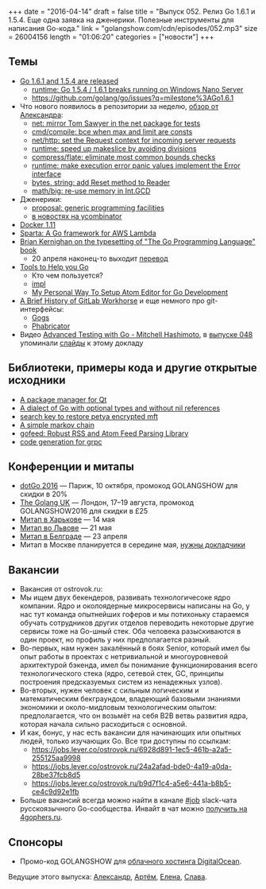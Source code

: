 +++
date = "2016-04-14"
draft = false
title = "Выпуск 052. Релиз Go 1.6.1 и 1.5.4. Еще одна заявка на дженерики. Полезные инструменты для написания Go-кода."
link = "golangshow.com/cdn/episodes/052.mp3"
size = 26004156
length = "01:06:20"
categories = ["новости"]
+++

## Темы
- [Go 1.6.1 and 1.5.4 are released](https://groups.google.com/forum/#!msg/golang-announce/9eqIHqaWvck/kXsfO0ogLAAJ)
  - [runtime: Go 1.5.4 / 1.6.1 breaks running on Windows Nano Server](https://github.com/golang/go/issues/15286)
  - https://github.com/golang/go/issues?q=milestone%3AGo1.6.1
- Что нового появилось в репозитории за неделю, [обзор от Александра](https://github.com/LK4D4/report/blob/master/reports/golang-apr14.txt):
  - [net: mirror Tom Sawyer in the net package for tests](https://github.com/golang/go/commit/f6db855d5595e170bfc70d90f1eaa26034d2e191)
  - [cmd/compile: bce when max and limit are consts](https://github.com/golang/go/commit/6c6089b3fdba9eb0cff863a03074dbac47c92f63)
  - [net/http: set the Request context for incoming server requests](https://github.com/golang/go/commit/1faa8869c6c72f055cdaa2b547964830909c96c6)
  - [runtime: speed up makeslice by avoiding divisions](https://github.com/golang/go/commit/ad7448fe982d83de15deec9c55c56d0cd9261c6c)
  - [compress/flate: eliminate most common bounds checks](https://github.com/golang/go/commit/f20b1809f213c662932106a68c76ea3545eab1ee)
  - [runtime: make execution error panic values implement the Error interface](https://github.com/golang/go/commit/e4f1d9cf2e948eb0f0bb91d7c253ab61dfff3a59)
  - [bytes, string: add Reset method to Reader](https://github.com/golang/go/commit/e88f89028a55acf9c8b76b7f6ca284c3f9eb4cbd)
  - [math/big: re-use memory in Int.GCD](https://github.com/golang/go/commit/187afdebef7953295189d4531e7dccdc0cb64500)
- Дженерики:
  - [proposal: generic programming facilities](https://github.com/golang/go/issues/15292)
  - [в новостях на ycombinator](https://news.ycombinator.com/item?id=11494181)
- [Docker 1.11](https://github.com/docker/docker/releases/tag/v1.11.0)
- [Sparta: A Go framework for AWS Lambda](https://medium.com/@mweagle/a-go-framework-for-aws-lambda-ab14f0c42cb)
- [Brian Kernighan on the typesetting of "The Go Programming Language" book](https://rkrishnan.org/posts/2016-03-07-how-is-gopl-typeset.html)
  - 20 апреля наконец-то выходит [перевод](http://www.williamspublishing.com/Books/978-5-8459-2051-5.html)
- [Tools to Help you Go](https://serifandsemaphore.io/tools-to-help-you-go-d6f782055ce7#.8hbqsjv2p)
  - Кто чем пользуется?
  - [impl](https://github.com/josharian/impl)
  - [My Personal Way To Setup Atom Editor for Go Development](http://swe-kb.nabuden.com/2016/04/12/my-personal-way-to-setup-atom-editor-for-go-development/)
- [A Brief History of GitLab Workhorse](https://about.gitlab.com/2016/04/12/a-brief-history-of-gitlab-workhorse/) и еще немного про git-интерфейсы:
  - [Gogs](https://gogs.io)
  - [Phabricator](http://phabricator.org)
- Видео [Advanced Testing with Go - Mitchell Hashimoto](https://www.youtube.com/watch?v=yszygk1cpEc), в [выпуске 048](http://golangshow.com/episode/2016/03-18-048/) упоминали [слайды](https://speakerdeck.com/mitchellh/advanced-testing-with-go) к этому докладу

## Библиотеки, примеры кода и другие открытые исходники
- [A package manager for Qt](https://github.com/Cutehacks/qpm)
- [A dialect of Go with optional types and without nil references](https://github.com/tcard/sgo)
- [search key to restore petya encrypted mft](https://github.com/leo-stone/hack-petya)
- [A simple markov chain](https://github.com/kris-s/learn/blob/master/markov.go)
- [gofeed: Robust RSS and Atom Feed Parsing Library](https://github.com/mmcdole/gofeed)
- [code generation for grpc](https://github.com/gogo/protobuf/tree/master/vanity)

## Конференции и митапы
- [dotGo 2016](http://www.dotgo.eu) — Париж, 10 октября, промокод GOLANGSHOW для скидки в 20%
- [The Golang UK](http://golanguk.com) — Лондон, 17–19 августа, промокод GOLANGSHOW2016 для скидки в £25
- [Митап в Харькове](http://www.meetup.com/Kharkiv-Go-DevOps-Meetup/events/230286553/) — 14 мая
- [Митап во Львове](http://www.meetup.com/Lviv-Golang-Group/events/230225272/) — 21 мая
- [Митап в Белграде](http://www.meetup.com/GolangBelgrade/events/230165524/) — 23 апреля
- Митап в Москве планируется в середине мая, [нужны докладчики](https://groups.google.com/forum/#!topic/golang-ru/0LsVwsjvPUo)

## Вакансии
-  Вакансия от ostrovok.ru:
  - Мы ищем двух бекендеров, развивать технологичесоке ядро компании. Ядро и
околоядерные микросервисы написаны на Go, у нас тут команда опытнейших
гоферов и мы потихоньку стараемся обучать сотрудников других отделов переводить
некоторые другие сервисы тоже на Go-шный стек. Оба человека разыскиваются
в один проект, но профиль у них предполагается разный.
  - Во-первых, нам нужен закалённый в боях Senior, который имел бы опыт работы в
проектах с нетривиальной и многоуровневой архитектурой бэкенда, имел бы
понимание функционирования всего технологического стека (ядро, сетевой стек, GC,
принципы построения предсказуемых систем из ненадежных узлов).
  - Во-вторых, нужен человек с сильным логическим и математическим бекграундом,
владеющий базовыми знаниями экономики и около-мидловым технологическим опытом:
предполагается, что он возьмёт на себя B2B ветвь развития ядра, которая начала
сильно расходиться с основной.
  - И как, бонус, у нас есть вакансии для начинающих или опытных людей, только
изучающих Go. Все три доступны по ссылкам:
    - https://jobs.lever.co/ostrovok.ru/6928d891-1ec5-461b-a2a5-255125aa9998
    - https://jobs.lever.co/ostrovok.ru/24a2afad-bde0-4a19-a0da-28be37fcb8d5
    - https://jobs.lever.co/ostrovok.ru/b9d7f1c4-a5e6-441a-b8b5-ce4c9d92e1fb
- Больше вакансий всегда можно найти в канале [#job](https://golang-ru.slack.com/archives/job) slack-чата русскоязычного Go-сообщества. Инвайт в чат можно [получить на 4gophers.ru](http://4gophers.ru/slack).

## Спонсоры
- Промо-код GOLANGSHOW для [облачного хостинга DigitalOcean](https://www.digitalocean.com/?utm_campaign=golangshow&utm_medium=podcast&refcode=63eedb038a3e).

Ведущие этого выпуска: [Александр](https://twitter.com/LK4D4math), [Артём](https://twitter.com/miolini), [Елена](https://twitter.com/webdeva), [Слава](https://twitter.com/m0sth8).
